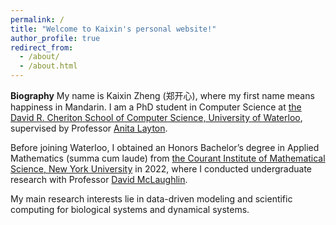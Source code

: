 ```yaml
---
permalink: /
title: "Welcome to Kaixin's personal website!"
author_profile: true
redirect_from: 
  - /about/
  - /about.html
---
```


**Biography**
My name is Kaixin Zheng (郑开心), where my first name means happiness in Mandarin.
I am a PhD student in Computer Science at [the David R. Cheriton School of Computer Science, University of Waterloo](https://cs.uwaterloo.ca/), supervised by Professor [Anita Layton](https://uwaterloo.ca/applied-mathematics/profiles/anita-layton).

Before joining Waterloo, I obtained an Honors Bachelor’s degree in Applied Mathematics (summa cum laude) from [the Courant Institute of Mathematical Science, New York University](https://math.nyu.edu/dynamic/) in 2022, where I conducted undergraduate research with Professor [David McLaughlin](https://math.nyu.edu/people/profiles/MCLAUGHLIN_David.html).

My main research interests lie in data-driven modeling and scientific computing for biological systems and dynamical systems.
